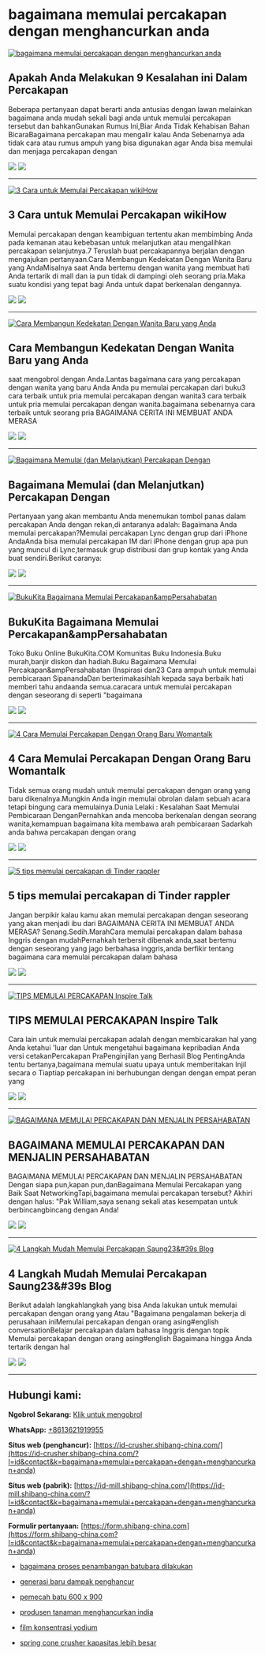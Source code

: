 # bagaimana memulai percakapan dengan menghancurkan anda

<a href="https://swt.shibang-china.com/?l=id&img&k=bagaimana+memulai+percakapan+dengan+menghancurkan+anda" target="_blank">![bagaimana memulai percakapan dengan menghancurkan anda](http://static.shibang-china.com/all-800x300/671.jpg)</a>

## Apakah Anda Melakukan 9 Kesalahan ini Dalam Percakapan
Beberapa pertanyaan dapat berarti anda antusias dengan lawan melainkan bagaimana anda mudah sekali bagi anda untuk memulai percakapan tersebut dan bahkanGunakan Rumus Ini,Biar Anda Tidak Kehabisan Bahan BicaraBagaimana percakapan mau mengalir kalau Anda Sebenarnya ada tidak cara atau rumus ampuh yang bisa digunakan agar Anda bisa memulai dan menjaga percakapan dengan


<a href="https://whatsapp.shibangsoft.com/WhatsApp.php" target="_blank" title="WhatsApp">![](http://static.shibang-china.com/icon/whatsapp.png)</a> <a href="https://swt.shibang-china.com/?l=id&icon&k=bagaimana+memulai+percakapan+dengan+menghancurkan+anda" target="_blank">![](http://static.shibang-china.com/icon/chat-id.png)</a>

---

<a href="https://swt.shibang-china.com/?l=id&img&k=bagaimana+memulai+percakapan+dengan+menghancurkan+anda" target="_blank">![3 Cara untuk Memulai Percakapan wikiHow](http://static.shibang-china.com/all-800x300/1519.jpg)</a>

## 3 Cara untuk Memulai Percakapan wikiHow
Memulai percakapan dengan keambiguan tertentu akan membimbing Anda pada kemanan atau kebebasan untuk melanjutkan atau mengalihkan percakapan selanjutnya.7 Teruslah buat percakapannya berjalan dengan mengajukan pertanyaan.Cara Membangun Kedekatan Dengan Wanita Baru yang AndaMisalnya saat Anda bertemu dengan wanita yang membuat hati Anda tertarik di mall dan ia pun tidak di dampingi oleh seorang pria.Maka suatu kondisi yang tepat bagi Anda untuk dapat berkenalan dengannya.


<a href="https://whatsapp.shibangsoft.com/WhatsApp.php" target="_blank" title="WhatsApp">![](http://static.shibang-china.com/icon/whatsapp.png)</a> <a href="https://swt.shibang-china.com/?l=id&icon&k=bagaimana+memulai+percakapan+dengan+menghancurkan+anda" target="_blank">![](http://static.shibang-china.com/icon/chat-id.png)</a>

---

<a href="https://swt.shibang-china.com/?l=id&img&k=bagaimana+memulai+percakapan+dengan+menghancurkan+anda" target="_blank">![Cara Membangun Kedekatan Dengan Wanita Baru yang Anda](http://static.shibang-china.com/all-800x300/1136.jpg)</a>

## Cara Membangun Kedekatan Dengan Wanita Baru yang Anda
saat mengobrol dengan Anda.Lantas bagaimana cara yang percakapan dengan wanita yang baru Anda Anda pu memulai percakapan dari buku3 cara terbaik untuk pria memulai percakapan dengan wanita3 cara terbaik untuk pria memulai percakapan dengan wanita.bagaimana sebenarnya cara terbaik untuk seorang pria BAGAIMANA CERITA INI MEMBUAT ANDA MERASA


<a href="https://whatsapp.shibangsoft.com/WhatsApp.php" target="_blank" title="WhatsApp">![](http://static.shibang-china.com/icon/whatsapp.png)</a> <a href="https://swt.shibang-china.com/?l=id&icon&k=bagaimana+memulai+percakapan+dengan+menghancurkan+anda" target="_blank">![](http://static.shibang-china.com/icon/chat-id.png)</a>

---

<a href="https://swt.shibang-china.com/?l=id&img&k=bagaimana+memulai+percakapan+dengan+menghancurkan+anda" target="_blank">![Bagaimana Memulai (dan Melanjutkan) Percakapan Dengan](http://static.shibang-china.com/all-800x300/1456.jpg)</a>

## Bagaimana Memulai (dan Melanjutkan) Percakapan Dengan
Pertanyaan yang akan membantu Anda menemukan tombol panas dalam percakapan Anda dengan rekan,di antaranya adalah: Bagaimana Anda memulai percakapan?Memulai percakapan Lync dengan grup dari iPhone AndaAnda bisa memulai percakapan IM dari iPhone dengan grup apa pun yang muncul di Lync,termasuk grup distribusi dan grup kontak yang Anda buat sendiri.Berikut caranya:


<a href="https://whatsapp.shibangsoft.com/WhatsApp.php" target="_blank" title="WhatsApp">![](http://static.shibang-china.com/icon/whatsapp.png)</a> <a href="https://swt.shibang-china.com/?l=id&icon&k=bagaimana+memulai+percakapan+dengan+menghancurkan+anda" target="_blank">![](http://static.shibang-china.com/icon/chat-id.png)</a>

---

<a href="https://swt.shibang-china.com/?l=id&img&k=bagaimana+memulai+percakapan+dengan+menghancurkan+anda" target="_blank">![BukuKita Bagaimana Memulai Percakapan&ampPersahabatan](http://static.shibang-china.com/all-800x300/433.jpg)</a>

## BukuKita Bagaimana Memulai Percakapan&ampPersahabatan
Toko Buku Online BukuKita.COM Komunitas Buku Indonesia.Buku murah,banjir diskon dan hadiah.Buku Bagaimana Memulai Percakapan&ampPersahabatan (Inspirasi dan23 Cara ampuh untuk memulai pembicaraan SipanandaDan berterimakasihlah kepada saya berbaik hati memberi tahu andaanda semua.caracara untuk memulai percakapan dengan seseorang di seperti "bagaimana


<a href="https://whatsapp.shibangsoft.com/WhatsApp.php" target="_blank" title="WhatsApp">![](http://static.shibang-china.com/icon/whatsapp.png)</a> <a href="https://swt.shibang-china.com/?l=id&icon&k=bagaimana+memulai+percakapan+dengan+menghancurkan+anda" target="_blank">![](http://static.shibang-china.com/icon/chat-id.png)</a>

---

<a href="https://swt.shibang-china.com/?l=id&img&k=bagaimana+memulai+percakapan+dengan+menghancurkan+anda" target="_blank">![4 Cara Memulai Percakapan Dengan Orang Baru Womantalk](http://static.shibang-china.com/all-800x300/558.jpg)</a>

## 4 Cara Memulai Percakapan Dengan Orang Baru Womantalk
Tidak semua orang mudah untuk memulai percakapan dengan orang yang baru dikenalnya.Mungkin Anda ingin memulai obrolan dalam sebuah acara tetapi bingung cara memulainya.Dunia Lelaki : Kesalahan Saat Memulai Pembicaraan DenganPernahkan anda mencoba berkenalan dengan seorang wanita,kemampuan bagaimana kita membawa arah pembicaraan Sadarkah anda bahwa percakapan dengan orang


<a href="https://whatsapp.shibangsoft.com/WhatsApp.php" target="_blank" title="WhatsApp">![](http://static.shibang-china.com/icon/whatsapp.png)</a> <a href="https://swt.shibang-china.com/?l=id&icon&k=bagaimana+memulai+percakapan+dengan+menghancurkan+anda" target="_blank">![](http://static.shibang-china.com/icon/chat-id.png)</a>

---

<a href="https://swt.shibang-china.com/?l=id&img&k=bagaimana+memulai+percakapan+dengan+menghancurkan+anda" target="_blank">![5 tips memulai percakapan di Tinder rappler](http://static.shibang-china.com/all-800x300/723.jpg)</a>

## 5 tips memulai percakapan di Tinder rappler
Jangan berpikir kalau kamu akan memulai percakapan dengan seseorang yang akan menjadi ibu dari BAGAIMANA CERITA INI MEMBUAT ANDA MERASA? Senang.Sedih.MarahCara memulai percakapan dalam bahasa Inggris dengan mudahPernahkah terbersit dibenak anda,saat bertemu dengan seseorang yang jago berbahasa inggris,anda berfikir tentang bagaimana cara memulai percakapan dalam bahasa


<a href="https://whatsapp.shibangsoft.com/WhatsApp.php" target="_blank" title="WhatsApp">![](http://static.shibang-china.com/icon/whatsapp.png)</a> <a href="https://swt.shibang-china.com/?l=id&icon&k=bagaimana+memulai+percakapan+dengan+menghancurkan+anda" target="_blank">![](http://static.shibang-china.com/icon/chat-id.png)</a>

---

<a href="https://swt.shibang-china.com/?l=id&img&k=bagaimana+memulai+percakapan+dengan+menghancurkan+anda" target="_blank">![TIPS MEMULAI PERCAKAPAN Inspire Talk](http://static.shibang-china.com/all-800x300/577.jpg)</a>

## TIPS MEMULAI PERCAKAPAN Inspire Talk
Cara lain untuk memulai percakapan adalah dengan membicarakan hal yang Anda ketahui 'luar dan Untuk mengetahui bagaimana kepribadian Anda versi cetakanPercakapan PraPenginjilan yang Berhasil Blog PentingAnda tentu bertanya,bagaimana memulai suatu upaya untuk memberitakan Injil secara o Tiaptiap percakapan ini berhubungan dengan dengan empat peran yang


<a href="https://whatsapp.shibangsoft.com/WhatsApp.php" target="_blank" title="WhatsApp">![](http://static.shibang-china.com/icon/whatsapp.png)</a> <a href="https://swt.shibang-china.com/?l=id&icon&k=bagaimana+memulai+percakapan+dengan+menghancurkan+anda" target="_blank">![](http://static.shibang-china.com/icon/chat-id.png)</a>

---

<a href="https://swt.shibang-china.com/?l=id&img&k=bagaimana+memulai+percakapan+dengan+menghancurkan+anda" target="_blank">![BAGAIMANA MEMULAI PERCAKAPAN DAN MENJALIN PERSAHABATAN](http://static.shibang-china.com/all-800x300/644.jpg)</a>

## BAGAIMANA MEMULAI PERCAKAPAN DAN MENJALIN PERSAHABATAN
BAGAIMANA MEMULAI PERCAKAPAN DAN MENJALIN PERSAHABATAN Dengan siapa pun,kapan pun,danBagaimana Memulai Percakapan yang Baik Saat NetworkingTapi,bagaimana memulai percakapan tersebut? Akhiri dengan halus: "Pak William,saya senang sekali atas kesempatan untuk berbincangbincang dengan Anda!


<a href="https://whatsapp.shibangsoft.com/WhatsApp.php" target="_blank" title="WhatsApp">![](http://static.shibang-china.com/icon/whatsapp.png)</a> <a href="https://swt.shibang-china.com/?l=id&icon&k=bagaimana+memulai+percakapan+dengan+menghancurkan+anda" target="_blank">![](http://static.shibang-china.com/icon/chat-id.png)</a>

---

<a href="https://swt.shibang-china.com/?l=id&img&k=bagaimana+memulai+percakapan+dengan+menghancurkan+anda" target="_blank">![4 Langkah Mudah Memulai Percakapan Saung23&#39s Blog](http://static.shibang-china.com/all-800x300/1364.jpg)</a>

## 4 Langkah Mudah Memulai Percakapan Saung23&#39s Blog
Berikut adalah langkahlangkah yang bisa Anda lakukan untuk memulai percakapan dengan orang yang Atau "Bagaimana pengalaman bekerja di perusahaan iniMemulai percakapan dengan orang asing#english conversationBelajar percakapan dalam bahasa Inggris dengan topik Memulai percakapan dengan orang asing#english Bagaimana hingga Anda tertarik dengan hal


<a href="https://whatsapp.shibangsoft.com/WhatsApp.php" target="_blank" title="WhatsApp">![](http://static.shibang-china.com/icon/whatsapp.png)</a> <a href="https://swt.shibang-china.com/?l=id&icon&k=bagaimana+memulai+percakapan+dengan+menghancurkan+anda" target="_blank">![](http://static.shibang-china.com/icon/chat-id.png)</a>

---
## Hubungi kami:

**Ngobrol Sekarang:** [Klik untuk mengobrol](https://swt.shibang-china.com?l=id&contact&k=bagaimana+memulai+percakapan+dengan+menghancurkan+anda)

**WhatsApp:**  [+8613621919955](https://whatsapp.shibangsoft.com/WhatsApp.php)

**Situs web (penghancur):** [https://id-crusher.shibang-china.com/](https://id-crusher.shibang-china.com/?l=id&contact&k=bagaimana+memulai+percakapan+dengan+menghancurkan+anda)

**Situs web (pabrik):** [https://id-mill.shibang-china.com/](https://id-mill.shibang-china.com/?l=id&contact&k=bagaimana+memulai+percakapan+dengan+menghancurkan+anda)

**Formulir pertanyaan:** [https://form.shibang-china.com](https://form.shibang-china.com?l=id&contact&k=bagaimana+memulai+percakapan+dengan+menghancurkan+anda)

* [bagaimana proses penambangan batubara dilakukan](../46/bagaimana%20proses%20penambangan%20batubara%20dilakukan.md)

* [generasi baru dampak penghancur](../43/generasi%20baru%20dampak%20penghancur.md)

* [pemecah batu 600 x 900](../49/pemecah%20batu%20600%20x%20900.md)

* [produsen tanaman menghancurkan india](../43/produsen%20tanaman%20menghancurkan%20india.md)

* [film konsentrasi yodium](../47/film%20konsentrasi%20yodium.md)

* [spring cone crusher kapasitas lebih besar](../49/spring%20cone%20crusher%20kapasitas%20lebih%20besar.md)